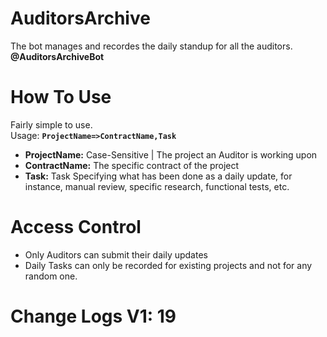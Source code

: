# AuditorsArchive  
The bot manages and recordes the daily standup for all the auditors.  
**@AuditorsArchiveBot**

# How To Use  
Fairly simple to use.  
Usage: **`ProjectName=>ContractName,Task`**
+ **ProjectName:** Case-Sensitive | The project an Auditor is working upon
+ **ContractName:** The specific contract of the project
+ **Task:** Task Specifying what has been done as a daily update, for instance, manual review, specific research, functional tests, etc.

# Access Control  
+ Only Auditors can submit their daily updates
+ Daily Tasks can only be recorded for existing projects and not for any random one.


# Change Logs V1: 19
